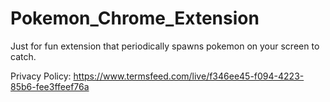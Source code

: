 # Pokemon_Chrome_Extension

Just for fun extension that periodically spawns pokemon on your screen to catch.

Privacy Policy: https://www.termsfeed.com/live/f346ee45-f094-4223-85b6-fee3ffeef76a

